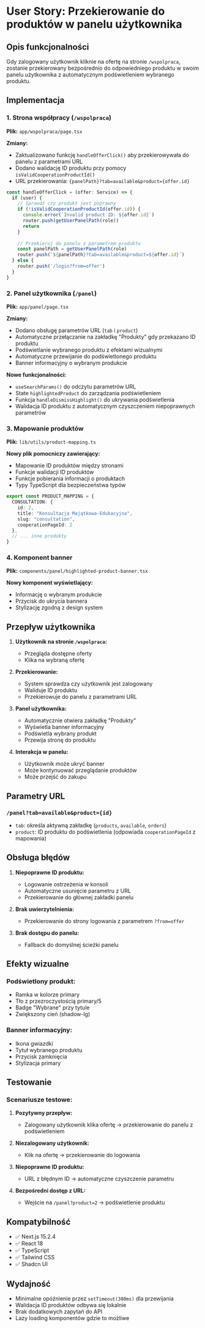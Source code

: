 # User Story: Przekierowanie do produktów w panelu użytkownika

## Opis funkcjonalności

Gdy zalogowany użytkownik kliknie na ofertę na stronie `/wspolpraca`, zostanie przekierowany bezpośrednio do odpowiedniego produktu w swoim panelu użytkownika z automatycznym podświetleniem wybranego produktu.

## Implementacja

### 1. Strona współpracy (`/wspolpraca`)

**Plik:** `app/wspolpraca/page.tsx`

**Zmiany:**
- Zaktualizowano funkcję `handleOfferClick()` aby przekierowywała do panelu z parametrami URL
- Dodano walidację ID produktu przy pomocy `isValidCooperationProductId()`
- URL przekierowania: `{panelPath}?tab=available&product={offer.id}`

```typescript
const handleOfferClick = (offer: Service) => {
  if (user) {
    // Sprawdź czy produkt jest poprawny
    if (!isValidCooperationProductId(offer.id)) {
      console.error(`Invalid product ID: ${offer.id}`)
      router.push(getUserPanelPath(role))
      return
    }
    
    // Przekieruj do panelu z parametrem produktu
    const panelPath = getUserPanelPath(role)
    router.push(`${panelPath}?tab=available&product=${offer.id}`)
  } else {
    router.push('/login?from=offer')
  }
}
```

### 2. Panel użytkownika (`/panel`)

**Plik:** `app/panel/page.tsx`

**Zmiany:**
- Dodano obsługę parametrów URL (`tab` i `product`)
- Automatyczne przełączanie na zakładkę "Produkty" gdy przekazano ID produktu
- Podświetlanie wybranego produktu z efektami wizualnymi
- Automatyczne przewijanie do podświetlonego produktu
- Banner informacyjny o wybranym produkcie

**Nowe funkcjonalności:**
- `useSearchParams()` do odczytu parametrów URL
- State `highlightedProduct` do zarządzania podświetleniem
- Funkcja `handleDismissHighlight()` do ukrywania podświetlenia
- Walidacja ID produktu z automatycznym czyszczeniem niepoprawnych parametrów

### 3. Mapowanie produktów

**Plik:** `lib/utils/product-mapping.ts`

**Nowy plik pomocniczy zawierający:**
- Mapowanie ID produktów między stronami
- Funkcje walidacji ID produktów
- Funkcje pobierania informacji o produktach
- Typy TypeScript dla bezpieczeństwa typów

```typescript
export const PRODUCT_MAPPING = {
  CONSULTATION: {
    id: 2,
    title: "Konsultacja Majątkowa-Edukacyjna",
    slug: "consultation",
    cooperationPageId: 2
  },
  // ... inne produkty
}
```

### 4. Komponent banner

**Plik:** `components/panel/highlighted-product-banner.tsx`

**Nowy komponent wyświetlający:**
- Informację o wybranym produkcie
- Przycisk do ukrycia bannera
- Stylizację zgodną z design system

## Przepływ użytkownika

1. **Użytkownik na stronie `/wspolpraca`:**
   - Przegląda dostępne oferty
   - Klika na wybraną ofertę

2. **Przekierowanie:**
   - System sprawdza czy użytkownik jest zalogowany
   - Waliduje ID produktu
   - Przekierowuje do panelu z parametrami URL

3. **Panel użytkownika:**
   - Automatycznie otwiera zakładkę "Produkty"
   - Wyświetla banner informacyjny
   - Podświetla wybrany produkt
   - Przewija stronę do produktu

4. **Interakcja w panelu:**
   - Użytkownik może ukryć banner
   - Może kontynuować przeglądanie produktów
   - Może przejść do zakupu

## Parametry URL

### `/panel?tab=available&product={id}`

- `tab`: określa aktywną zakładkę (`products`, `available`, `orders`)
- `product`: ID produktu do podświetlenia (odpowiada `cooperationPageId` z mapowania)

## Obsługa błędów

1. **Niepoprawne ID produktu:**
   - Logowanie ostrzeżenia w konsoli
   - Automatyczne usunięcie parametru z URL
   - Przekierowanie do głównej zakładki panelu

2. **Brak uwierzytelnienia:**
   - Przekierowanie do strony logowania z parametrem `?from=offer`

3. **Brak dostępu do panelu:**
   - Fallback do domyślnej ścieżki panelu

## Efekty wizualne

### Podświetlony produkt:
- Ramka w kolorze primary
- Tło z przezroczystością primary/5
- Badge "Wybrane" przy tytule
- Zwiększony cień (shadow-lg)

### Banner informacyjny:
- Ikona gwiazdki
- Tytuł wybranego produktu
- Przycisk zamknięcia
- Stylizacja primary

## Testowanie

### Scenariusze testowe:

1. **Pozytywny przepływ:**
   - Zalogowany użytkownik klika ofertę → przekierowanie do panelu z podświetleniem

2. **Niezalogowany użytkownik:**
   - Klik na ofertę → przekierowanie do logowania

3. **Niepoprawne ID produktu:**
   - URL z błędnym ID → automatyczne czyszczenie parametru

4. **Bezpośredni dostęp z URL:**
   - Wejście na `/panel?product=2` → podświetlenie produktu

## Kompatybilność

- ✅ Next.js 15.2.4
- ✅ React 18
- ✅ TypeScript
- ✅ Tailwind CSS
- ✅ Shadcn UI

## Wydajność

- Minimalne opóźnienie przez `setTimeout(300ms)` dla przewijania
- Walidacja ID produktów odbywa się lokalnie
- Brak dodatkowych zapytań do API
- Lazy loading komponentów gdzie to możliwe 
